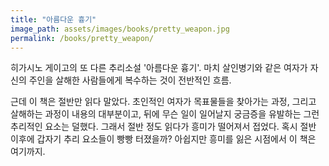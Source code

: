 ```yaml
---
title: "아름다운 흉기"
image_path: assets/images/books/pretty_weapon.jpg
permalink: /books/pretty_weapon/
---
```


히가시노 게이고의 또 다른 추리소설 '아름다운 흉기'. 마치 살인병기와 같은 여자가 자신의 주인을 살해한 사람들에게 복수하는 것이 전반적인 흐름. 

근데 이 책은 절반만 읽다 말았다. 초인적인 여자가 목표물들을 찾아가는 과정, 그리고 살해하는 과정이 내용의 대부분이고, 뒤에 무슨 일이 일어날지 궁금증을 유발하는 그런 추리적인 요소는 덜했다. 그래서 절반 정도 읽다가 흥미가 떨어져서 접었다. 혹시 절반 이후에 갑자기 추리 요소들이 빵빵 터졌을까? 아쉽지만 흥미를 잃은 시점에서 이 책은 여기까지.
